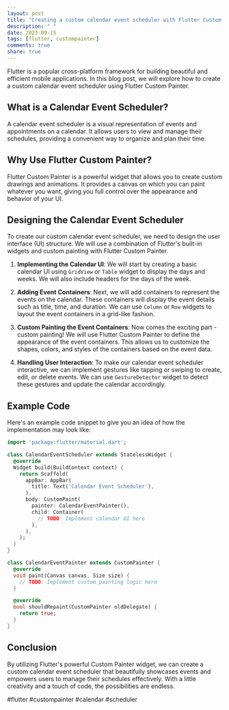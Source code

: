 ```yaml
---
layout: post
title: "Creating a custom calendar event scheduler with Flutter Custom Painter"
description: " "
date: 2023-09-15
tags: [flutter, custompainter]
comments: true
share: true
---
```


Flutter is a popular cross-platform framework for building beautiful and efficient mobile applications. In this blog post, we will explore how to create a custom calendar event scheduler using Flutter Custom Painter.

## What is a Calendar Event Scheduler?

A calendar event scheduler is a visual representation of events and appointments on a calendar. It allows users to view and manage their schedules, providing a convenient way to organize and plan their time.

## Why Use Flutter Custom Painter?

Flutter Custom Painter is a powerful widget that allows you to create custom drawings and animations. It provides a canvas on which you can paint whatever you want, giving you full control over the appearance and behavior of your UI.

## Designing the Calendar Event Scheduler

To create our custom calendar event scheduler, we need to design the user interface (UI) structure. We will use a combination of Flutter's built-in widgets and custom painting with Flutter Custom Painter.

1. **Implementing the Calendar UI**: We will start by creating a basic calendar UI using `GridView` or `Table` widget to display the days and weeks. We will also include headers for the days of the week.

2. **Adding Event Containers**: Next, we will add containers to represent the events on the calendar. These containers will display the event details such as title, time, and duration. We can use `Column` or `Row` widgets to layout the event containers in a grid-like fashion.

3. **Custom Painting the Event Containers**: Now comes the exciting part - custom painting! We will use Flutter Custom Painter to define the appearance of the event containers. This allows us to customize the shapes, colors, and styles of the containers based on the event data.

4. **Handling User Interaction**: To make our calendar event scheduler interactive, we can implement gestures like tapping or swiping to create, edit, or delete events. We can use `GestureDetector` widget to detect these gestures and update the calendar accordingly.

## Example Code

Here's an example code snippet to give you an idea of how the implementation may look like:

```dart
import 'package:flutter/material.dart';

class CalendarEventScheduler extends StatelessWidget {
  @override
  Widget build(BuildContext context) {
    return Scaffold(
      appBar: AppBar(
        title: Text('Calendar Event Scheduler'),
      ),
      body: CustomPaint(
        painter: CalendarEventPainter(),
        child: Container(
          // TODO: Implement calendar UI here
        ),
      ),
    );
  }
}

class CalendarEventPainter extends CustomPainter {
  @override
  void paint(Canvas canvas, Size size) {
    // TODO: Implement custom painting logic here
  }

  @override
  bool shouldRepaint(CustomPainter oldDelegate) {
    return true;
  }
}
```

## Conclusion

By utilizing Flutter's powerful Custom Painter widget, we can create a custom calendar event scheduler that beautifully showcases events and empowers users to manage their schedules effectively. With a little creativity and a touch of code, the possibilities are endless.

#flutter #custompainter #calendar #scheduler